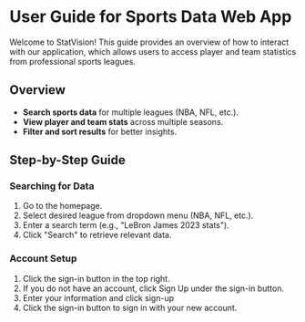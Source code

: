 #  User Guide for Sports Data Web App

Welcome to StatVision! This guide provides an overview of how to interact with our application, which allows users to access player and team statistics from professional sports leagues.

##  Overview
- **Search sports data** for multiple leagues (NBA, NFL, etc.).
- **View player and team stats** across multiple seasons.
- **Filter and sort results** for better insights.

## Step-by-Step Guide
###  Searching for Data
1. Go to the homepage.
2. Select desired league from dropdown menu (NBA, NFL, etc.).
3. Enter a search term (e.g., "LeBron James 2023 stats").
4. Click "Search" to retrieve relevant data.

### Account Setup 
1. Click the sign-in button in the top right. 
2. If you do not have an account, click Sign Up under the sign-in button.
3. Enter your information and click sign-up
4. Click the sign-in button to sign in with your new account. 

